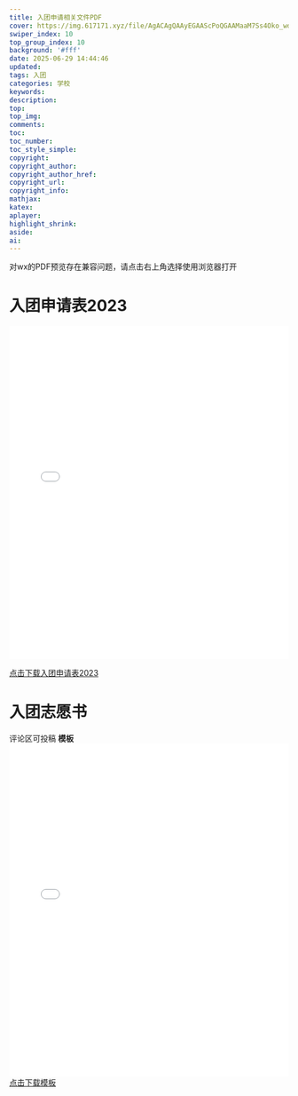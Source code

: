 ```yaml
---
title: 入团申请相关文件PDF
cover: https://img.617171.xyz/file/AgACAgQAAyEGAAScPoQGAAMaaM7Ss4Oko_wdYDwP4UG-D3dsoboAAh_JMRtSUXFS38jcNav0mZQBAAMCAAN4AAM2BA.png
swiper_index: 10
top_group_index: 10
background: '#fff'
date: 2025-06-29 14:44:46
updated:
tags: 入团
categories: 学校
keywords:
description:
top:
top_img:
comments:
toc:
toc_number:
toc_style_simple:
copyright:
copyright_author:
copyright_author_href:
copyright_url:
copyright_info:
mathjax:
katex:
aplayer:
highlight_shrink:
aside:
ai:
---
```

对wx的PDF预览存在兼容问题，请点击右上角选择使用浏览器打开
# 入团申请表2023
<embed src="\file\入团申请表2023.pdf" type="application/pdf" width="100%" height="600px" />

<a href="\file\入团申请表2023.pdf" download class="download-button">点击下载入团申请表2023</a>

# 入团志愿书
评论区可投稿
**模板**
<embed src="\file\model1_compressed.pdf" type="application/pdf" width="100%" height="600px" />
<a href="\file\model1_compressed.pdf" download class="download-button">点击下载模板</a>